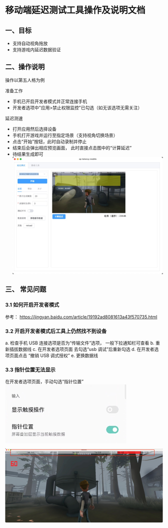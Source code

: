 # 移动端延迟测试工具操作及说明文档

## 一、目标

- 支持自动视角拖放
- 支持游戏内延迟数据验证

## 二、操作说明

操作以第五人格为例

准备工作

- 手机已开启开发者模式并正常连接手机
- 开发者选项中"应用>禁止权限监控"已勾选（如无该选项无需关注）

延迟测速

- 打开应用然后选择设备
- 手机打开游戏并运行至指定场景（支持视角切换场景）
- 点击“开始”按钮，此时自动录制并停止
- 结束后会弹出相应预览画面， 此时直接点击图中的“计算延迟”
- 待结果生成即可
  ![](./media/16628955217235.jpg)

## 三、 常见问题

### 3.1 如何开启开发者模式

参考： https://jingyan.baidu.com/article/19192ad8081613a43f570735.html

### 3.2 开启开发者模式后工具上仍然找不到设备

a. 检查手机 USB 连接选项是否为“传输文件”选项， 一般下拉通知栏可查看
b. 重新插拔数据线
c. 在开发者选项页面 去勾选“usb 调试”后重新勾选
d. 在开发者选项页面点击 “撤销 USB 调式授权”
e. 更换数据线

### 3.3 指针位置无法显示

在开发者选项页面，手动勾选“指针位置”
![](./media/16627918883741.jpg)

![](./media/16627917718545.jpg)
